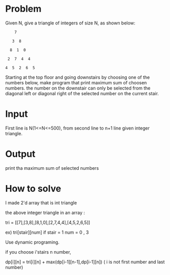 # Problem
Given N, give a triangle of integers of size N, as shown below:



        7
        
       3  8
       
      8  1  0
      
     2  7  4  4
     
    4  5  2  6  5
    


Starting at the top floor and going downstairs by choosing one of the numbers below, make program that print maximum sum of choosen numbers. the number on the downstair can only be selected from the diagonal left or diagonal right of the selected number on the current stair.

# Input
First line is N(1<=N<=500), from second line to n+1 line given integer triangle.

# Output
print tha maximum sum of selected numbers

# How to solve

I made 2'd array that is int triangle

the above integer triangle in an array :
 
 tri = [[7],[3,8],[8,1,0],[2,7,4,4],[4,5,2,6,5]]

ex) tri[stair][num]  if stair = 1 num = 0 , 3

Use dynamic programing.

if you choose i'stairs n number, 

dp[i][n] = tri[i][n] + max(dp[i-1][n-1],dp[i-1][n]) ( i is not first number and last number)


